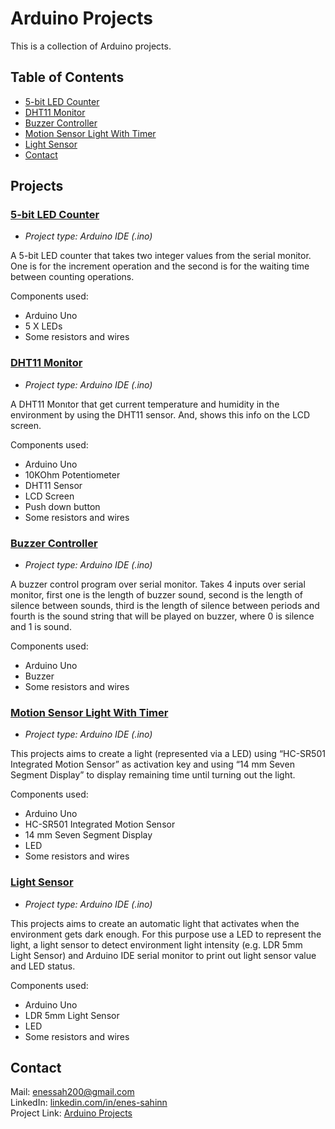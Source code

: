 # Arduino Projects

This is a collection of Arduino projects.

## Table of Contents

* [5-bit LED Counter](#5-bit-led-counter)
* [DHT11 Monitor](#dht11-monitor)
* [Buzzer Controller](#buzzer-controller)
* [Motion Sensor Light With Timer](#motion-sensor-light-with-timer)
* [Light Sensor](#light-sensor)
* [Contact](#contact)

## Projects

### [5-bit LED Counter](../master/5-bit-led-counter)

* *Project type: Arduino IDE (.ino)*

A 5-bit LED counter that takes two integer values from the serial monitor. One is for the increment operation and the second is for the waiting time between counting operations.

Components used:
* Arduino Uno
* 5 X LEDs
* Some resistors and wires

### [DHT11 Monitor](../master/DHT11-Monitor)

* *Project type: Arduino IDE (.ino)*

A DHT11 Monıtor that get current temperature and humidity in the environment by using the DHT11 sensor. And, shows this info on the LCD screen.

Components used:
* Arduino Uno
* 10KOhm Potentiometer
* DHT11 Sensor
* LCD Screen
* Push down button
* Some resistors and wires

### [Buzzer Controller](../master/buzzer-controller)

* *Project type: Arduino IDE (.ino)*

A buzzer control program over serial monitor. Takes 4 inputs over serial monitor, first one is the length of buzzer sound, second is the length of silence between sounds, third is the length of silence between periods and fourth is the sound string that will be played on buzzer, where 0 is silence and 1 is sound.

Components used:
* Arduino Uno
* Buzzer
* Some resistors and wires

### [Motion Sensor Light With Timer](../master/Motion-Sensor-Light-With-Timer)

* *Project type: Arduino IDE (.ino)*

This projects aims to create a light (represented via a LED) using “HC-SR501 Integrated Motion Sensor” as activation key and using “14 mm Seven Segment Display” to display remaining time until turning out the light.

Components used:
* Arduino Uno
* HC-SR501 Integrated Motion Sensor
* 14 mm Seven Segment Display
* LED
* Some resistors and wires

### [Light Sensor](../master/Motion-Sensor-Light-With-Timer)

* *Project type: Arduino IDE (.ino)*

This projects aims to create an automatic light that activates when the environment gets dark enough. For this purpose use a LED to represent the light, a light sensor to detect environment light intensity (e.g. LDR 5mm Light Sensor) and Arduino IDE serial monitor to print out light sensor value and LED status.

Components used:
* Arduino Uno
* LDR 5mm Light Sensor
* LED
* Some resistors and wires

## Contact
Mail: enessah200@gmail.com\
LinkedIn: [linkedin.com/in/enes-sahinn](https://www.linkedin.com/in/enes-sahinn/)\
Project Link: [Arduino Projects](https://github.com/enes-sahinn/Arduino-Projects)


